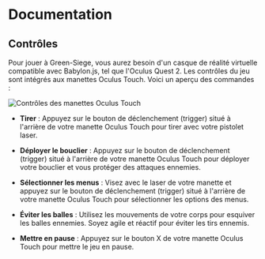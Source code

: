 # Documentation

## Contrôles

Pour jouer à Green-Siege, vous aurez besoin d'un casque de réalité virtuelle compatible avec Babylon.js, tel que l'Oculus Quest 2. Les contrôles du jeu sont intégrés aux manettes Oculus Touch. Voici un aperçu des commandes :

![Contrôles des manettes Oculus Touch](./assets/images/controls.png)

- **Tirer** : Appuyez sur le bouton de déclenchement (trigger) situé à l'arrière de votre manette Oculus Touch pour tirer avec votre pistolet laser.
  
- **Déployer le bouclier** : Appuyez sur le bouton de déclenchement (trigger) situé à l'arrière de votre manette Oculus Touch pour déployer votre bouclier et vous protéger des attaques ennemies.
  
- **Sélectionner les menus** : Visez avec le laser de votre manette et appuyez sur le bouton de déclenchement (trigger) situé à l'arrière de votre manette Oculus Touch pour sélectionner les options des menus.
  
- **Éviter les balles** : Utilisez les mouvements de votre corps pour esquiver les balles ennemies. Soyez agile et réactif pour éviter les tirs ennemis.
  
- **Mettre en pause** : Appuyez sur le bouton X de votre manette Oculus Touch pour mettre le jeu en pause.